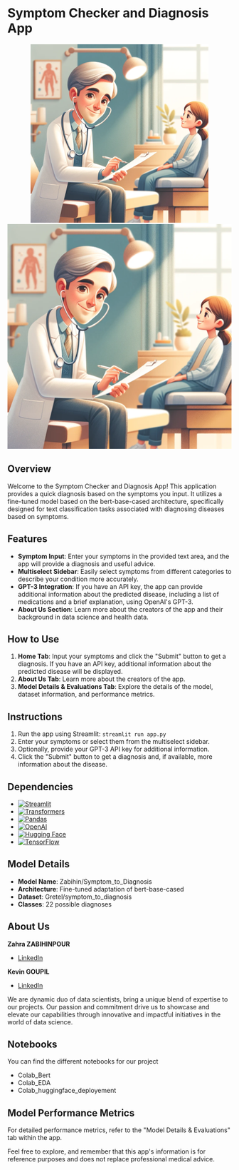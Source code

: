 # Symptom Checker and Diagnosis App

<div id="header" align="center">
  <img src="files/symptom.webp" width="400" height="400"/>
</div>


<img src='files/symptom.webp'>

## Overview
Welcome to the Symptom Checker and Diagnosis App! This application provides a quick diagnosis based on the symptoms you input. It utilizes a fine-tuned model based on the bert-base-cased architecture, specifically designed for text classification tasks associated with diagnosing diseases based on symptoms.

## Features
- **Symptom Input**: Enter your symptoms in the provided text area, and the app will provide a diagnosis and useful advice.
- **Multiselect Sidebar**: Easily select symptoms from different categories to describe your condition more accurately.
- **GPT-3 Integration**: If you have an API key, the app can provide additional information about the predicted disease, including a list of medications and a brief explanation, using OpenAI's GPT-3.
- **About Us Section**: Learn more about the creators of the app and their background in data science and health data.

## How to Use
1. **Home Tab**: Input your symptoms and click the "Submit" button to get a diagnosis. If you have an API key, additional information about the predicted disease will be displayed.
2. **About Us Tab**: Learn more about the creators of the app.
3. **Model Details & Evaluations Tab**: Explore the details of the model, dataset information, and performance metrics.

## Instructions
1. Run the app using Streamlit: `streamlit run app.py`
2. Enter your symptoms or select them from the multiselect sidebar.
3. Optionally, provide your GPT-3 API key for additional information.
4. Click the "Submit" button to get a diagnosis and, if available, more information about the disease.

## Dependencies

- [![Streamlit](https://img.shields.io/badge/Streamlit-1.31.0-brightgreen)](https://streamlit.io/)
- [![Transformers](https://img.shields.io/badge/Transformers-4.32.1-blue)](https://huggingface.co/transformers/)
- [![Pandas](https://img.shields.io/badge/Pandas-2.0.3-blue)](https://pandas.pydata.org/)
- [![OpenAI](https://img.shields.io/badge/OpenAI-v1.7.0-blue)](https://openai.com/)
- [![Hugging Face](https://img.shields.io/badge/Hugging%20Face-🤗-brightgreen)](https://huggingface.co/)
- [![TensorFlow](https://img.shields.io/badge/TensorFlow-2.9.1-orange)](https://www.tensorflow.org/)


## Model Details
- **Model Name**: Zabihin/Symptom_to_Diagnosis
- **Architecture**: Fine-tuned adaptation of bert-base-cased
- **Dataset**: Gretel/symptom_to_diagnosis
- **Classes**: 22 possible diagnoses

## About Us
**Zahra ZABIHINPOUR**
- [LinkedIn](https://www.linkedin.com/in/zahra-zabihinpour/)

**Kevin GOUPIL**
- [LinkedIn](https://www.linkedin.com/in/kevin-goupil/)

We are dynamic duo of data scientists, bring a unique blend of expertise to our projects. Our passion and commitment drive us to showcase and elevate our capabilities through innovative and impactful initiatives in the world of data science.

## Notebooks

You can find the different notebooks for our project
- Colab_Bert
- Colab_EDA
- Colab_huggingface_deployement

## Model Performance Metrics
For detailed performance metrics, refer to the "Model Details & Evaluations" tab within the app.

Feel free to explore, and remember that this app's information is for reference purposes and does not replace professional medical advice.
